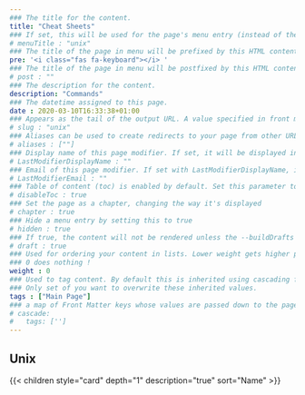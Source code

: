 ```yaml
---
### The title for the content.
title: "Cheat Sheets"
### If set, this will be used for the page's menu entry (instead of the `title` attribute)
# menuTitle : "unix"
### The title of the page in menu will be prefixed by this HTML content
pre: '<i class="fas fa-keyboard"></i> '
### The title of the page in menu will be postfixed by this HTML content
# post : ""
### The description for the content.
description: "Commands"
### The datetime assigned to this page.
date : 2020-03-10T16:33:38+01:00
### Appears as the tail of the output URL. A value specified in front matter will override the segment of the URL based on the filename.
# slug : "unix"
### Aliases can be used to create redirects to your page from other URLs.
# aliases : [""]
### Display name of this page modifier. If set, it will be displayed in the footer.
# LastModifierDisplayName : ""
### Email of this page modifier. If set with LastModifierDisplayName, it will be displayed in the footer
# LastModifierEmail : ""
### Table of content (toc) is enabled by default. Set this parameter to true to disable it.
# disableToc : true
### Set the page as a chapter, changing the way it's displayed
# chapter : true
### Hide a menu entry by setting this to true
# hidden : true
### If true, the content will not be rendered unless the --buildDrafts flag is passed to the hugo command.
# draft : true
### Used for ordering your content in lists. Lower weight gets higher precedence. So content with lower weight will come first.
### 0 does nothing !
weight : 0
### Used to tag content. By default this is inherited using cascading from _index.md files
### Only set of you want to overwrite these inherited values.
tags : ["Main Page"]
### a map of Front Matter keys whose values are passed down to the page’s descendants unless overwritten by self or a closer ancestor’s cascade. 
# cascade:
#   tags: ['']
---
```


## Unix

{{< children style="card" depth="1" description="true" sort="Name" >}}
